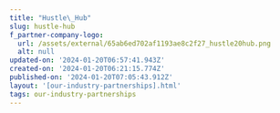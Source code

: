 ```yaml
---
title: "Hustle\_Hub"
slug: hustle-hub
f_partner-company-logo:
  url: /assets/external/65ab6ed702af1193ae8c2f27_hustle20hub.png
  alt: null
updated-on: '2024-01-20T06:57:41.943Z'
created-on: '2024-01-20T06:21:15.774Z'
published-on: '2024-01-20T07:05:43.912Z'
layout: '[our-industry-partnerships].html'
tags: our-industry-partnerships
---
```



